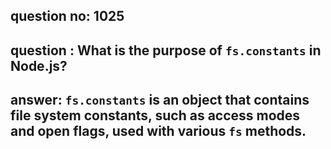 
      
## question no: 1025

## question : What is the purpose of `fs.constants` in Node.js?

## answer: `fs.constants` is an object that contains file system constants, such as access modes and open flags, used with various `fs` methods.
      